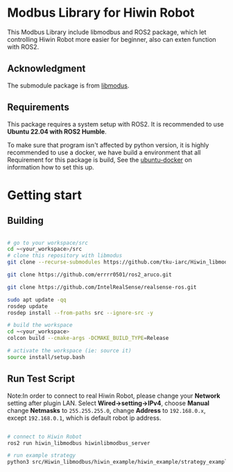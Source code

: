 # Modbus Library for Hiwin Robot
This Modbus Library include libmodbus and ROS2 package, which let controlling Hiwin Robot more easier for beginner, also can exten function with ROS2.

## Acknowledgment
The submodule package is from [libmodus](https://github.com/stephane/libmodbus.git).

## Requirements 
This package requires a system setup with ROS2. It is recommended to use **Ubuntu 22.04 with ROS2 Humble**.

<!-- camera SDK and ROS package is needed. Here we use [Linux Distribution](https://github.com/IntelRealSense/librealsense/blob/master/doc/distribution_linux.md#installing-the-packages) and [Realsense-ros](https://github.com/IntelRealSense/realsense-ros/tree/ros1-legacy) -->

To make sure that program isn't affected by python version, it is highly recommended to use a docker, 
we have build a environment that all Requirement for this package is build, 
See the [ubuntu-docker](https://github.com/errrr0501/ubuntu20.04_docker) on information how to set this up.

# Getting start
## Building

```bash

# go to your workspace/src
cd ~<your_workspace>/src
# clone this repository with libmodus
git clone --recurse-submodules https://github.com/tku-iarc/Hiwin_libmodbus.git

git clone https://github.com/errrr0501/ros2_aruco.git

git clone https://github.com/IntelRealSense/realsense-ros.git

sudo apt update -qq
rosdep update
rosdep install --from-paths src --ignore-src -y

# build the workspace
cd ~<your_workspace>
colcon build --cmake-args -DCMAKE_BUILD_TYPE=Release

# activate the workspace (ie: source it)
source install/setup.bash
```

## Run Test Script
Note:In order to connect to real Hiwin Robot, please change your **Network** setting after plugin LAN.
Select **Wired->setting->IPv4**, choose **Manual** change **Netmasks** to `255.255.255.0`, 
change **Address** to `192.168.0.x`, except `192.168.0.1`, which is default robot ip address.

```bash

# connect to Hiwin Robot
ros2 run hiwin_libmodbus hiwinlibmodbus_server

# run example strategy
python3 src/Hiwin_libmodbus/hiwin_example/hiwin_example/strategy_example.py
```
